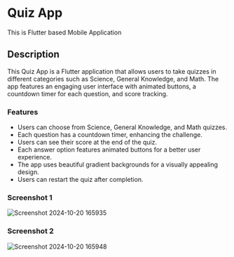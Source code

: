 <h1>Quiz App</h1>
<p>This is Flutter based Mobile Application</p>
 <h2>Description</h2>
<p>This Quiz App is a Flutter application that allows users to take quizzes in different categories such as Science, General Knowledge, and Math. The app features an engaging user interface with animated buttons, a countdown timer for each question, and score tracking.</p>
<h3>Features</h3>
<ul>
 <li>Users can choose from Science, General Knowledge, and Math quizzes.</li>
 <li>Each question has a countdown timer, enhancing the challenge.</li>
 <li>Users can see their score at the end of the quiz.</li>
<li>Each answer option features animated buttons for a better user experience.</li>
<li>The app uses beautiful gradient backgrounds for a visually appealing design.</li>
<li>Users can restart the quiz after completion.</li>
</ul>
<h3>Screenshot 1</h3>


![Screenshot 2024-10-20 165935](https://github.com/user-attachments/assets/3f8d81a9-6971-4182-835f-6b30575ea939)

<h3>Screenshot 2</h3>

![Screenshot 2024-10-20 165948](https://github.com/user-attachments/assets/81e4c86d-a782-49a1-ad6f-7fbb7f0d7935)
